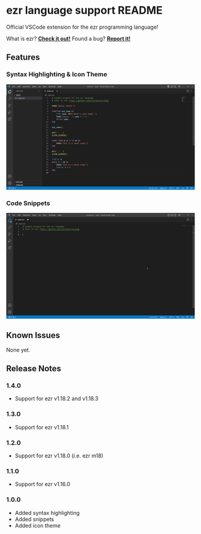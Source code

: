 # ezr language support README
Official VSCode extension for the ezr programming language!

What is ezr? [**Check it out!**](https://github.com/Uralstech/ezrlang)
Found a bug? [**Report it!**](https://github.com/Uralstech/ezr-language-support/issues)

## Features

### **Syntax Highlighting & Icon Theme**
![Syntax](./graphics/Syntax.png)
### **Code Snippets**
![Snippets](./graphics/Snippets.gif)

## Known Issues
None yet.

## Release Notes

### 1.4.0
- Support for ezr v1.18.2 and v1.18.3

### 1.3.0
- Support for ezr v1.18.1

### 1.2.0
- Support for ezr v1.18.0 (i.e. ezr m18)

### 1.1.0
- Support for ezr v1.16.0

### 1.0.0
- Added syntax highlighting
- Added snippets
- Added icon theme